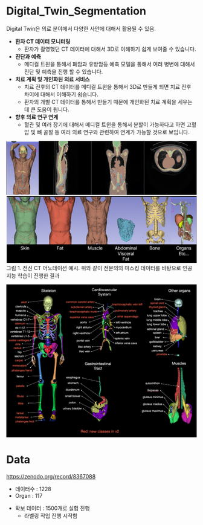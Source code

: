 # Digital_Twin_Segmentation

Digital Twin은 의료 분야에서 다양한 사안에 대해서 활용될 수 있음.
- **환자 CT 데이터 모니터링**
    - 환자가 촬영했던 CT 데이터에 대해서 3D로 이해하기 쉽게 보여줄 수 있습니다.
- **진단과 예측**
    - 메디컬 트윈을 통해서 폐암과 유방암등 예측 모델을 통해서 여러 병변에 대해서 진단 및 예측을 진행 할 수 있습니다.
- **치료 계획 및 개인화된 의료 서비스**
    - 치료 전후의 CT 데이터를 메디컬 트윈을 통해서 3D로 만들게 되면 치료 전후 차이에 대해서 이해하기 쉽습니다.
    - 환자의 개별 CT 데이터를 통해서 만들기 때문에 개인화된 치료 계획을 세우는데 큰 도움이 됩니다.
- **향후 의료 연구 연계**
    - 혈관 및 여러 장기에 대해서 메디컬 트윈을 통해서 분할이 가능하다고 하면 고혈압 및 뼈 골절 등 여러 의료 연구와 관련하여 연계가 가능할 것으로 보입니다.

![Alt text](image/image.png)
![Alt text](image/image2.png)
그림 1. 전신 CT 어노테이션 예시. 위와 같이 전문의의 마스킹 데이터를 바탕으로 인공지능 학습이 진행한 결과

![Alt text](image/image3.png)


# Data
https://zenodo.org/record/8367088

* 데이터수 : 1228
* Organ : 117

- 확보 데이터 : 1500개로 실험 진행
    - 라벨링 작업 진행 시작함